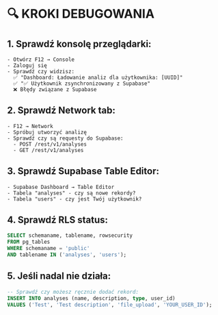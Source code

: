 # 🔍 KROKI DEBUGOWANIA

## 1. Sprawdź konsolę przeglądarki:
```
- Otwórz F12 → Console
- Zaloguj się
- Sprawdź czy widzisz:
  ✅ "Dashboard: Ładowanie analiz dla użytkownika: [UUID]"
  ✅ "✅ Użytkownik zsynchronizowany z Supabase"
  ❌ Błędy związane z Supabase
```

## 2. Sprawdź Network tab:
```
- F12 → Network
- Spróbuj utworzyć analizę
- Sprawdź czy są requesty do Supabase:
  - POST /rest/v1/analyses
  - GET /rest/v1/analyses
```

## 3. Sprawdź Supabase Table Editor:
```
- Supabase Dashboard → Table Editor
- Tabela "analyses" - czy są nowe rekordy?
- Tabela "users" - czy jest Twój użytkownik?
```

## 4. Sprawdź RLS status:
```sql
SELECT schemaname, tablename, rowsecurity
FROM pg_tables
WHERE schemaname = 'public'
AND tablename IN ('analyses', 'users');
```

## 5. Jeśli nadal nie działa:
```sql
-- Sprawdź czy możesz ręcznie dodać rekord:
INSERT INTO analyses (name, description, type, user_id)
VALUES ('Test', 'Test description', 'file_upload', 'YOUR_USER_ID');
```
